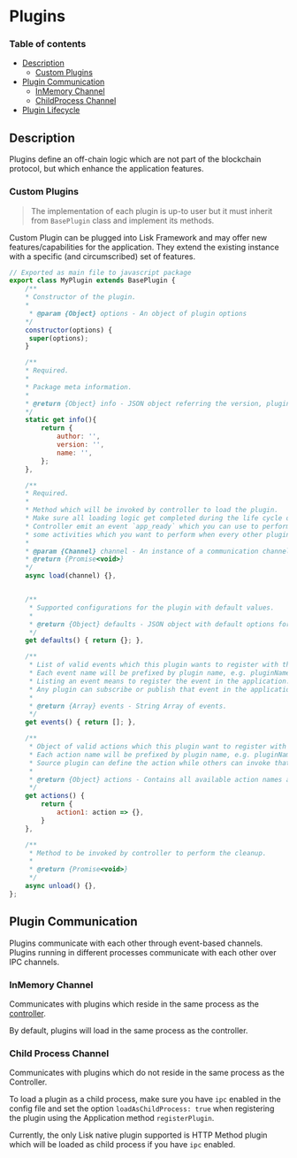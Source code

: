 # Plugins

### Table of contents

- [Description](#description)
  - [Custom Plugins](#custom-plugins)
- [Plugin Communication](#plugin-communication)
  - [InMemory Channel](#inmemory-channel)
  - [ChildProcess Channel](#childprocess-channel)
- [Plugin Lifecycle](#plugin-life-cycle)

## Description

Plugins define an off-chain logic which are not part of the blockchain protocol, but which enhance the application features.

### Custom Plugins

> The implementation of each plugin is up-to user but it must inherit from `BasePlugin` class and implement its methods.

Custom Plugin can be plugged into Lisk Framework and may offer new features/capabilities for the application.
They extend the existing instance with a specific (and circumscribed) set of features.

```js
// Exported as main file to javascript package
export class MyPlugin extends BasePlugin {
    /**
    * Constructor of the plugin.
    *
     * @param {Object} options - An object of plugin options
    */
    constructor(options) {
     super(options);
    }

    /**
    * Required.
    *
    * Package meta information.
    *
    * @return {Object} info - JSON object referring the version, plugin name, and plugin author.
    */
    static get info(){
        return {
            author: '',
            version: '',
            name: '',
        };
    },

    /**
    * Required.
    *
    * Method which will be invoked by controller to load the plugin.
    * Make sure all loading logic get completed during the life cycle of load.
    * Controller emit an event `app_ready` which you can use to perform
    * some activities which you want to perform when every other plugin is loaded.
    *
    * @param {Channel} channel - An instance of a communication channel.
    * @return {Promise<void>}
    */
    async load(channel) {},


    /**
     * Supported configurations for the plugin with default values.
     *
     * @return {Object} defaults - JSON object with default options for the plugin.
     */
    get defaults() { return {}; },

    /**
     * List of valid events which this plugin wants to register with the controller.
     * Each event name will be prefixed by plugin name, e.g. pluginName_event1.
     * Listing an event means to register the event in the application.
     * Any plugin can subscribe or publish that event in the application.
     *
     * @return {Array} events - String Array of events.
     */
    get events() { return []; },

    /**
     * Object of valid actions which this plugin want to register with the controller.
     * Each action name will be prefixed by plugin name, e.g. pluginName_action1.
     * Source plugin can define the action while others can invoke that action.
     *
     * @return {Object} actions - Contains all available action names as key, and the corresponding function as value.
     */
    get actions() {
        return {
            action1: action => {},
        }
    },

    /**
     * Method to be invoked by controller to perform the cleanup.
     *
     * @return {Promise<void>}
     */
    async unload() {},
};
```

## Plugin Communication

Plugins communicate with each other through event-based channels.
Plugins running in different processes communicate with each other over IPC channels.

### InMemory Channel

Communicates with plugins which reside in the same process as the [controller](../controller/README.md).

By default, plugins will load in the same process as the controller.

### Child Process Channel

Communicates with plugins which do not reside in the same process as the Controller.

To load a plugin as a child process, make sure you have `ipc` enabled in the config file and set the option `loadAsChildProcess: true` when registering the plugin using the Application method `registerPlugin`.

Currently, the only Lisk native plugin supported is HTTP Method plugin which will be loaded as child process if you have `ipc` enabled.
